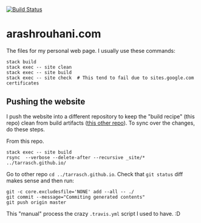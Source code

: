 [![Build Status](https://travis-ci.org/Tarrasch/arashrouhani.com.png)](https://travis-ci.org/Tarrasch/arashrouhani.com)

arashrouhani.com
================

The files for my personal web page. I usually use these commands:

```
stack build
stack exec -- site clean
stack exec -- site build
stack exec -- site check  # This tend to fail due to sites.google.com certificates
```

## Pushing the website

I push the website into a different repository to keep the "build recipe" (this repo) clean from build artifacts ([this other repo](https://github.com/Tarrasch/tarrasch.github.io)). To sync over the changes, do these steps.

From this repo.

```
stack exec -- site build
rsync  --verbose --delete-after --recursive _site/* ../tarrasch.github.io/
```

Go to other repo `cd ../tarrasch.github.io`. Check that `git status` diff makes sense and then run:

```
git -c core.excludesfile='NONE' add --all -- ./
git commit --message="Commiting generated contents"
git push origin master
```

This "manual" process the crazy `.travis.yml` script I used to have. :D
